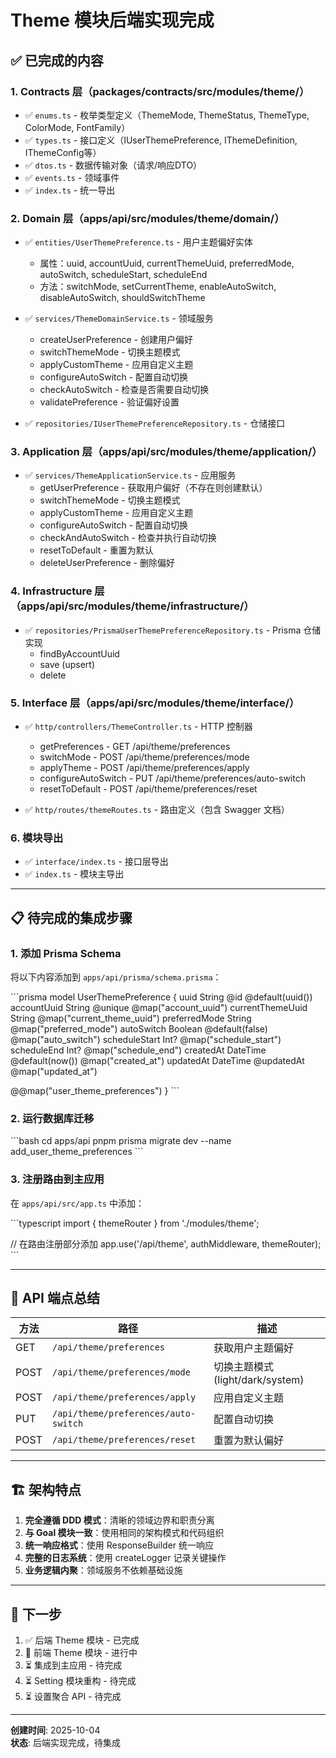 # Theme 模块后端实现完成

## ✅ 已完成的内容

### 1. **Contracts 层**（packages/contracts/src/modules/theme/）
- ✅ `enums.ts` - 枚举类型定义（ThemeMode, ThemeStatus, ThemeType, ColorMode, FontFamily）
- ✅ `types.ts` - 接口定义（IUserThemePreference, IThemeDefinition, IThemeConfig等）
- ✅ `dtos.ts` - 数据传输对象（请求/响应DTO）
- ✅ `events.ts` - 领域事件
- ✅ `index.ts` - 统一导出

### 2. **Domain 层**（apps/api/src/modules/theme/domain/）
- ✅ `entities/UserThemePreference.ts` - 用户主题偏好实体
  - 属性：uuid, accountUuid, currentThemeUuid, preferredMode, autoSwitch, scheduleStart, scheduleEnd
  - 方法：switchMode, setCurrentTheme, enableAutoSwitch, disableAutoSwitch, shouldSwitchTheme
  
- ✅ `services/ThemeDomainService.ts` - 领域服务
  - createUserPreference - 创建用户偏好
  - switchThemeMode - 切换主题模式
  - applyCustomTheme - 应用自定义主题
  - configureAutoSwitch - 配置自动切换
  - checkAutoSwitch - 检查是否需要自动切换
  - validatePreference - 验证偏好设置
  
- ✅ `repositories/IUserThemePreferenceRepository.ts` - 仓储接口

### 3. **Application 层**（apps/api/src/modules/theme/application/）
- ✅ `services/ThemeApplicationService.ts` - 应用服务
  - getUserPreference - 获取用户偏好（不存在则创建默认）
  - switchThemeMode - 切换主题模式
  - applyCustomTheme - 应用自定义主题
  - configureAutoSwitch - 配置自动切换
  - checkAndAutoSwitch - 检查并执行自动切换
  - resetToDefault - 重置为默认
  - deleteUserPreference - 删除偏好

### 4. **Infrastructure 层**（apps/api/src/modules/theme/infrastructure/）
- ✅ `repositories/PrismaUserThemePreferenceRepository.ts` - Prisma 仓储实现
  - findByAccountUuid
  - save (upsert)
  - delete

### 5. **Interface 层**（apps/api/src/modules/theme/interface/）
- ✅ `http/controllers/ThemeController.ts` - HTTP 控制器
  - getPreferences - GET /api/theme/preferences
  - switchMode - POST /api/theme/preferences/mode
  - applyTheme - POST /api/theme/preferences/apply
  - configureAutoSwitch - PUT /api/theme/preferences/auto-switch
  - resetToDefault - POST /api/theme/preferences/reset
  
- ✅ `http/routes/themeRoutes.ts` - 路由定义（包含 Swagger 文档）

### 6. **模块导出**
- ✅ `interface/index.ts` - 接口层导出
- ✅ `index.ts` - 模块主导出

---

## 📋 待完成的集成步骤

### 1. **添加 Prisma Schema**

将以下内容添加到 `apps/api/prisma/schema.prisma`：

\`\`\`prisma
model UserThemePreference {
  uuid              String   @id @default(uuid())
  accountUuid       String   @unique @map("account_uuid")
  currentThemeUuid  String   @map("current_theme_uuid")
  preferredMode     String   @map("preferred_mode")
  autoSwitch        Boolean  @default(false) @map("auto_switch")
  scheduleStart     Int?     @map("schedule_start")
  scheduleEnd       Int?     @map("schedule_end")
  createdAt         DateTime @default(now()) @map("created_at")
  updatedAt         DateTime @updatedAt @map("updated_at")

  @@map("user_theme_preferences")
}
\`\`\`

### 2. **运行数据库迁移**

\`\`\`bash
cd apps/api
pnpm prisma migrate dev --name add_user_theme_preferences
\`\`\`

### 3. **注册路由到主应用**

在 `apps/api/src/app.ts` 中添加：

\`\`\`typescript
import { themeRouter } from './modules/theme';

// 在路由注册部分添加
app.use('/api/theme', authMiddleware, themeRouter);
\`\`\`

---

## 🎯 API 端点总结

| 方法 | 路径 | 描述 |
|------|------|------|
| GET | `/api/theme/preferences` | 获取用户主题偏好 |
| POST | `/api/theme/preferences/mode` | 切换主题模式 (light/dark/system) |
| POST | `/api/theme/preferences/apply` | 应用自定义主题 |
| PUT | `/api/theme/preferences/auto-switch` | 配置自动切换 |
| POST | `/api/theme/preferences/reset` | 重置为默认偏好 |

---

## 🏗️ 架构特点

1. **完全遵循 DDD 模式**：清晰的领域边界和职责分离
2. **与 Goal 模块一致**：使用相同的架构模式和代码组织
3. **统一响应格式**：使用 ResponseBuilder 统一响应
4. **完整的日志系统**：使用 createLogger 记录关键操作
5. **业务逻辑内聚**：领域服务不依赖基础设施

---

## 📝 下一步

1. ✅ 后端 Theme 模块 - 已完成
2. 🔄 前端 Theme 模块 - 进行中
3. ⏳ 集成到主应用 - 待完成
4. ⏳ Setting 模块重构 - 待完成
5. ⏳ 设置聚合 API - 待完成

---

**创建时间**: 2025-10-04  
**状态**: 后端实现完成，待集成
